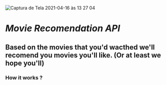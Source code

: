 ![Captura de Tela 2021-04-16 às 13 27 04](https://user-images.githubusercontent.com/62679423/115055736-3ed13080-9eb8-11eb-8b94-8282df27b68c.png)

<h1><b><i>
Movie Recomendation API
</h1></i></b>

<h2>
Based on the movies that you'd wacthed we'll recomend you movies you'll like. (Or at least we hope you'll)
</h2>

<h3>
How it works ?
</h3>

<p>

</p>
